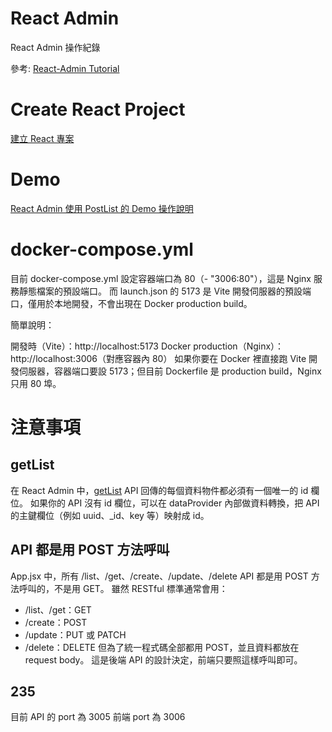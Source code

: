# React Admin
React Admin  操作紀錄

參考: [React-Admin Tutorial](https://marmelab.com/react-admin/Tutorial.html)

# Create React Project
[建立 React 專案](./docs/CreateReactProject.md)  

# Demo
[React Admin 使用 PostList 的 Demo 操作說明](./docs/PostList.md)  

# docker-compose.yml
目前 docker-compose.yml 設定容器端口為 80（- "3006:80"），這是 Nginx 服務靜態檔案的預設端口。
而 launch.json 的 5173 是 Vite 開發伺服器的預設端口，僅用於本地開發，不會出現在 Docker production build。

簡單說明：

開發時（Vite）：http://localhost:5173
Docker production（Nginx）：http://localhost:3006（對應容器內 80）
如果你要在 Docker 裡直接跑 Vite 開發伺服器，容器端口要設 5173；但目前 Dockerfile 是 production build，Nginx 只用 80 埠。

# 注意事項
## getList
在 React Admin 中，[getList](./my-admin/src/App.jsx) API 回傳的每個資料物件都必須有一個唯一的 id 欄位。
如果你的 API 沒有 id 欄位，可以在 dataProvider 內部做資料轉換，把 API 的主鍵欄位（例如 uuid、_id、key 等）映射成 id。

## API 都是用 POST 方法呼叫
App.jsx 中，所有 /list、/get、/create、/update、/delete API 都是用 POST 方法呼叫的，不是用 GET。
雖然 RESTful 標準通常會用：

- /list、/get：GET
- /create：POST
- /update：PUT 或 PATCH
- /delete：DELETE
但為了統一程式碼全部都用 POST，並且資料都放在 request body。
這是後端 API 的設計決定，前端只要照這樣呼叫即可。

## 235
目前 API 的 port 為 3005
前端 port 為 3006

